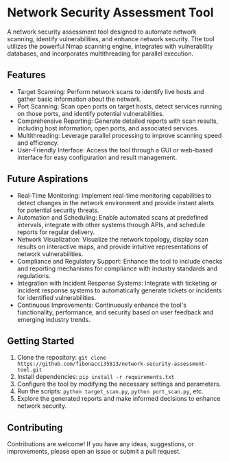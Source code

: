 # Network Security Assessment Tool

A network security assessment tool designed to automate network scanning, identify vulnerabilities, and enhance network security. The tool utilizes the powerful Nmap scanning engine, integrates with vulnerability databases, and incorporates multithreading for parallel execution.

## Features

- Target Scanning: Perform network scans to identify live hosts and gather basic information about the network.
- Port Scanning: Scan open ports on target hosts, detect services running on those ports, and identify potential vulnerabilities.
- Comprehensive Reporting: Generate detailed reports with scan results, including host information, open ports, and associated services.
- Multithreading: Leverage parallel processing to improve scanning speed and efficiency.
- User-Friendly Interface: Access the tool through a GUI or web-based interface for easy configuration and result management.

## Future Aspirations

- Real-Time Monitoring: Implement real-time monitoring capabilities to detect changes in the network environment and provide instant alerts for potential security threats.
- Automation and Scheduling: Enable automated scans at predefined intervals, integrate with other systems through APIs, and schedule reports for regular delivery.
- Network Visualization: Visualize the network topology, display scan results on interactive maps, and provide intuitive representations of network vulnerabilities.
- Compliance and Regulatory Support: Enhance the tool to include checks and reporting mechanisms for compliance with industry standards and regulations.
- Integration with Incident Response Systems: Integrate with ticketing or incident response systems to automatically generate tickets or incidents for identified vulnerabilities.
- Continuous Improvements: Continuously enhance the tool's functionality, performance, and security based on user feedback and emerging industry trends.

## Getting Started

1. Clone the repository: `git clone https://github.com/fibonacci35813/network-security-assessment-tool.git`
2. Install dependencies: `pip install -r requirements.txt`
3. Configure the tool by modifying the necessary settings and parameters.
4. Run the scripts: `python target_scan.py`, `python port_scan.py`, etc.
5. Explore the generated reports and make informed decisions to enhance network security.

## Contributing

Contributions are welcome! If you have any ideas, suggestions, or improvements, please open an issue or submit a pull request.

